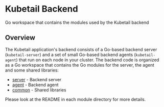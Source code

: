 # Kubetail Backend

Go workspace that contains the modules used by the Kubetail backend

## Overview

The Kubetail application's backend consists of a Go-based backend server (`kubetail-server`) and a set of small Go-based backend agents (`kubetail-agent`) that run on each node in your cluster. The backend code is organized as a Go workspace that contains the Go modules for the server, the agent and some shared libraries:

* [server](server) - Backend server
* [agent](agent) - Backend agent
* [common](common) - Shared libraries

Please look at the README in each module directory for more details.
